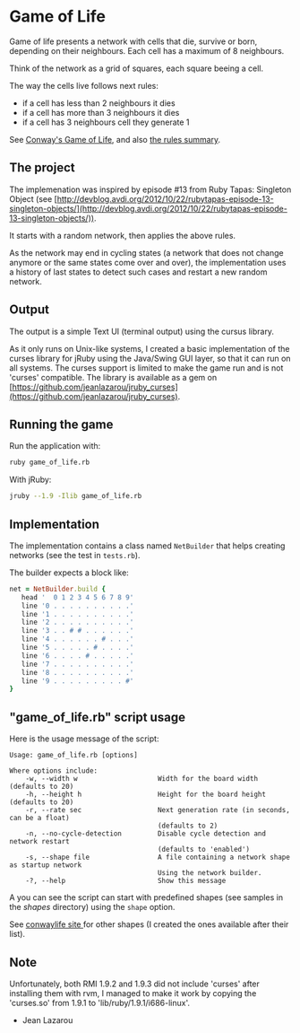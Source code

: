 Game of Life
============

Game of life presents a network with cells that die, survive or born, depending
on their neighbours. Each cell has a maximum of 8 neighbours. 

Think of the network as a grid of squares, each square beeing a cell.

The way the cells live follows next rules:
- if a cell has less than 2 neighbours it dies
- if a cell has more than 3 neighbours it dies
- if a cell has 3 neighbours cell they generate 1

See [Conway's Game of Life](http://en.wikipedia.org/wiki/Conway's_Game_of_Life), 
and also [the rules summary](http://www.tech.org/~stuart/life/rules.html).

The project
-----------

The implemenation was inspired by episode #13 from Ruby Tapas: Singleton Object 
(see [http://devblog.avdi.org/2012/10/22/rubytapas-episode-13-singleton-objects/](http://devblog.avdi.org/2012/10/22/rubytapas-episode-13-singleton-objects/)).

It starts with a random network, then applies the above rules.

As the network may end in cycling states (a network that does not change anymore
or the same states come over and over), the implementation uses a history of 
last states to detect such cases and restart a new random network.

## Output

The output is a simple Text UI (terminal output) using the cursus library.

As it only runs on Unix-like systems, I created a basic implementation of the 
curses library for jRuby using the Java/Swing GUI layer, so that it can run
on all systems. The curses support is limited to make the game run and is 
not 'curses' compatible. The library is available as a gem 
on [https://github.com/jeanlazarou/jruby_curses](https://github.com/jeanlazarou/jruby_curses).

## Running the game

Run the application with:

```bash
ruby game_of_life.rb
```
  
With jRuby:

```bash
jruby --1.9 -Ilib game_of_life.rb
```

## Implementation

The implementation contains a class named `NetBuilder` that helps
creating networks (see the test in `tests.rb`).

The builder expects a block like:

```ruby
net = NetBuilder.build {
   head '  0 1 2 3 4 5 6 7 8 9'
   line '0 . . . . . . . . . .'
   line '1 . . . . . . . . . .'
   line '2 . . . . . . . . . .'
   line '3 . . # # . . . . . .'
   line '4 . . . . . . # . . .'
   line '5 . . . . . # . . . .'
   line '6 . . . . # . . . . .'
   line '7 . . . . . . . . . .'
   line '8 . . . . . . . . . .'
   line '9 . . . . . . . . . #'
}
```

## "game_of_life.rb" script usage

Here is the usage message of the script:

    Usage: game_of_life.rb [options]

    Where options include:
        -w, --width w                    Width for the board width (defaults to 20)
        -h, --height h                   Height for the board height (defaults to 20)
        -r, --rate sec                   Next generation rate (in seconds, can be a float)
                                         (defaults to 2)
        -n, --no-cycle-detection         Disable cycle detection and network restart
                                         (defaults to 'enabled')
        -s, --shape file                 A file containing a network shape as startup network
                                         Using the network builder.
        -?, --help                       Show this message

A you can see the script can start with predefined shapes (see samples in
the _shapes_ directory) using the `shape` option.

See [conwaylife site ](http://www.conwaylife.com/wiki/List_of_common_oscillators) for
other shapes (I created the ones available after their list).

## Note

Unfortunately, both RMI 1.9.2 and 1.9.3 did not include 'curses' after
installing them with rvm, I managed to make it work by copying the 
'curses.so' from 1.9.1 to 'lib/ruby/1.9.1/i686-linux'.

- Jean Lazarou
